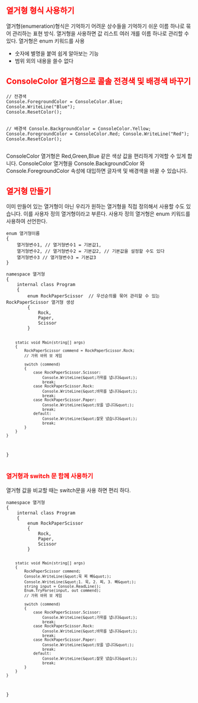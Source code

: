 <h2 id="span-stylecolorred열거형-형식-사용하기span"><span style="color: red;">열거형 형식 사용하기</span></h2>
<p>열거형(enumeration)형식은 기억하기 어려운 상수들을 기억하기 쉬운 이름 하나로 묶어 관리하는 표현 방식.
열거형을 사용하면 값 리스트 여러 개를 이름 하나로 관리할 수 있다.
열거형은 enum 키워드를 사용</p>
<ul>
<li>숫자에 별명을 붙여 쉽게 알아보는 기능</li>
<li>범위 외의 내용을 쓸수 없다</li>
</ul>
<h2 id="span-stylecolorredconsolecolor-열거형으로-콜솔-전경색-및-배경색-바꾸기span"><span style="color: red;">ConsoleColor 열거형으로 콜솔 전경색 및 배경색 바꾸기</span></h2>
<pre><code>// 전경색
Console.ForegroundColor = ConsoleColor.Blue;
Console.WriteLine(&quot;Blue&quot;);
Console.ResetColor();

// 배경색
Console.BackgroundColor = ConsoleColor.Yellow;
Console.ForegroundColor = ConsoleColor.Red;
Console.WriteLine(&quot;Red&quot;);
Console.ResetColor();</code></pre><p>ConsoleColor 열거형은 Red,Green,Blue 같은 색상 값을 편리하게 기억할 수 있게 합니다.
ConsoleColor 열거형을 Console.BackgroundColor 와 Console.ForegroundColor 속성에 대입하면
글자색 및 배경색을 바꿀 수 있습니다.</p>
<h2 id="span-stylecolorred열거형-만들기span"><span style="color: red;">열거형 만들기</span></h2>
<p>이미 만들어 있는 열거형이 아닌 우리가 원하는 열거형을 직접 정의해서 사용할 수도 있습니다.
이를 사용자 정의 열거형이라고 부른다.
사용자 정의 열거형은 enum 키워드를 사용하여 선언한다.</p>
<pre><code>enum 열거형이름
{
    열거형변수1, // 열거형변수1 = 기본값1,
    열거형변수2, // 열거형변수2 = 기본값2, // 기본값을 설정할 수도 있다
    열거형변수3 // 열거형변수3 = 기본값3
}</code></pre><pre><code>namespace 열거형
{
    internal class Program
    {
        enum RockPaperScissor  // 우선순의를 묶어 관리할 수 있는 RockPaperScissor 열거형 생성
        {
            Rock,
            Paper,
            Scissor
        }

        static void Main(string[] args)
        {
            RockPaperScissor commend = RockPaperScissor.Rock;
            // 가위 바위 보 게임

            switch (commend)
            {
                case RockPaperScissor.Scissor:
                    Console.WriteLine(&quot;가위를 냅니다&quot;);
                    break;
                case RockPaperScissor.Rock:
                    Console.WriteLine(&quot;바위를 냅니다&quot;);
                    break;
                case RockPaperScissor.Paper:
                    Console.WriteLine(&quot;보를 냅니다&quot;);
                    break;
                default:
                    Console.WriteLine(&quot;잘못 냈습니다&quot;);
                    break;
            }
        }
    }
}
</code></pre><h3 id="span-stylecolorred열거형과-switch-문-함께-사용하기span"><span style="color: red;">열거형과 switch 문 함께 사용하기</span></h3>
<p>열거형 값을 비교할 때는 switch문을 사용 하면 편리 하다. </p>
<pre><code>namespace 열거형
{
    internal class Program
    {
        enum RockPaperScissor
        {
            Rock,
            Paper,
            Scissor
        }

        static void Main(string[] args)
        {
            RockPaperScissor commend;
            Console.WriteLine(&quot;묵 찌 빠&quot;);
            Console.WriteLine(&quot;1. 묵, 2. 찌, 3. 빠&quot;);
            string input = Console.ReadLine();
            Enum.TryParse(input, out commend);
            // 가위 바위 보 게임

            switch (commend)
            {
                case RockPaperScissor.Scissor:
                    Console.WriteLine(&quot;가위를 냅니다&quot;);
                    break;
                case RockPaperScissor.Rock:
                    Console.WriteLine(&quot;바위를 냅니다&quot;);
                    break;
                case RockPaperScissor.Paper:
                    Console.WriteLine(&quot;보를 냅니다&quot;);
                    break;
                default:
                    Console.WriteLine(&quot;잘못 냈습니다&quot;);
                    break;
            }
        }
    }
}
</code></pre>